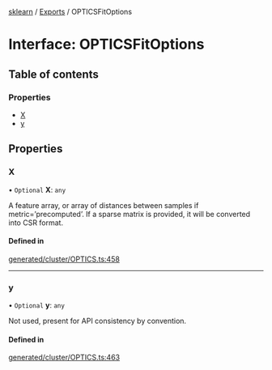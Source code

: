 [sklearn](../readme.md) / [Exports](../modules.md) / OPTICSFitOptions

# Interface: OPTICSFitOptions

## Table of contents

### Properties

- [X](OPTICSFitOptions.md#x)
- [y](OPTICSFitOptions.md#y)

## Properties

### X

• `Optional` **X**: `any`

A feature array, or array of distances between samples if metric=’precomputed’. If a sparse matrix is provided, it will be converted into CSR format.

#### Defined in

[generated/cluster/OPTICS.ts:458](https://github.com/transitive-bullshit/scikit-learn-ts/blob/367336a/packages/sklearn/src/generated/cluster/OPTICS.ts#L458)

___

### y

• `Optional` **y**: `any`

Not used, present for API consistency by convention.

#### Defined in

[generated/cluster/OPTICS.ts:463](https://github.com/transitive-bullshit/scikit-learn-ts/blob/367336a/packages/sklearn/src/generated/cluster/OPTICS.ts#L463)
